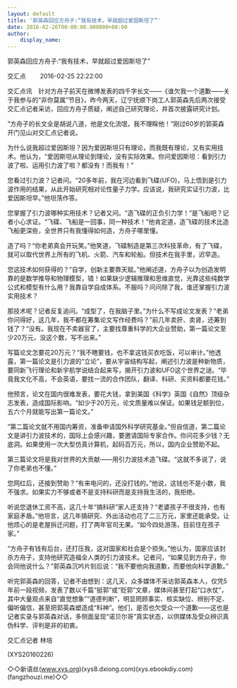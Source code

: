 ```yaml
---
layout: default
title: '郭英森回应方舟子:“我有技术，早就超过爱因斯坦了”'
date: 2016-02-26T00:00:00.000000+08:00
author:
    display_name: 
---
```


郭英森回应方舟子:“我有技术，早就超过爱因斯坦了”

交汇点 　　2016-02-25 22:22:00

交汇点讯　针对方舟子前天在微博发表的四千字长文――《谁欠我一个道歉——关于我参与的“非你莫属”节目》，昨今两天，辽宁抚顺下岗工人郭英森先后两次接受交汇点记者采访，回应方舟子质疑，阐述自己研究理论，并首次披露研究计划。

“方舟子的长文全是胡说八道，他是文化流氓，我不理睬他！”刚过60岁的郭英森开门见山对交汇点记者说。

为什么说我超过爱因斯坦？因为爱因斯坦只有理论，而我既有理论，又有实用技术。他认为，“爱因斯坦从理论到理论，没有实际效果。你问爱因斯坦：看到引力波了啦、运用引力波了啦？都没有！而我有！”

您看过引力波？记者问。“20多年前，我在河边看到飞碟(UFO)，马上悟到是引力波作用的结果，从此开始研究相对论性量子力学。应该说，我研究实证引力波，比爱因斯坦早。”他坦荡作答。

您掌握了引力波哪种实用技术？记者又问。“造飞碟的正负引力学！”是飞船吧？记者小心求证。“飞碟、飞船是一回事，同一种技术！”他肯定道，造飞碟的技术比造飞船更深些，全世界只有我懂得如何造，方舟子哪里懂。

造了吗？“你老弟真会开玩笑。”他笑道，飞碟制造是第三次科技革命，有了飞碟，就可以取代世界上所有的飞机、火箭、汽车和轮船。但技术在我手里，迟早造。

您这技术如何获得的？“自学，创新主要靠天赋。”他阐述道，方舟子以为创造发明靠的是数学推导和物理模型，错！如果缺少逻辑推理和思维直觉，光靠这些纯数学公式和模型有什么用？我靠自学自成体系。不服吗？问问除了我，谁还掌握引力波实用技术？

那技术呢？记者反复追问。“成型了，在我脑子里。”为什么不写成论文发表？“老弟你问得好，这几年，我不都在筹集论文写作经费吗？”前几年卖肝、卖肾，还筹到钱了？“没有。我现在不卖器官了，主要找尊重科学的大企业赞助，第一篇论文至少20万元，没这个数，写不出来。”

写篇论文怎要花20万元？“我不瞎要钱，也不拿这钱买衣吃饭，可以审计。”他透露，第一篇论文是引力波的“立论”，要从宇宙结构写起，阐述引力波是种新物质，要同新飞行理论和新宇航学说结合起来写，揭开引力波和UFO这个世界之谜。“毕竟我文化不高，不会英语，要找一流的合作团队，翻译、科研、买资料都要花钱。”

他预言，论文在国内很难发表，要花大钱，拿到美国《科学》英国《自然》顶级杂志发表，造成国际影响。“如少于20万元，论文质量难以保证。如果钱足额到位，五六个月就能写出第一篇论文。”

“第二篇论文就不用国内筹资，准备申请国外科学研究基金。”但自信道，第二篇论文是讲引力波技术的，国际上会感兴趣，要邀请国际专家合作。你问花多少钱？无底洞。如果使用一次大型仿真计算机，起码百万元，所以，国内企业赞助不起。

第三篇论文将是我对世界的大贡献――用引力波技术造飞碟。“这就不多说了，说了你老弟也不懂。”

您网红后，还接到赞助？“有来电问的，还没打钱的。”他说，这钱也不是小数，我不强求。如果实力不够或者不是支持科研而是支持我生活的，我拒绝。

听说您退休工资不高，这几十年“搞科研”家人还支持？“老婆孩子不很支持，也有家庭矛盾。”他坦言，这几年搞研究、外出活动也花了二三万元，家里还能承受。让他烦心的是老屋拆迁问题，打了两年官司无果。“如今四处游荡，目前住在孩子家。”

“方舟子有钱有后台，还打压我，这对国家和社会是个损失。”他认为，国家应该封杀方舟子，支持他研究造福全人类的引力波技术。记者问，“如果见到方舟子，你会同他说什么？”郭英森沉吟片刻后说：“我不要他向我道歉，而要他向科学道歉。”

听完郭英森的回答，记者不由想到：这几天，众多媒体不采访郭英森本人，仅凭5年前一段视频，发表了数以千篇“挺郭”或“贬郭”文章，媒体间甚至打起“口水仗”，其中大量观点来自“直觉想象”“道德判断”，明显罔顾事实、核实缺位、辨别不足、偏听偏信，甚至把郭英森塑造成“科神”。他们，是否也欠受众一个道歉――这也是记者实录与郭英森对话，多侧面呈现“诺贝尔哥”真实状态，以供媒体及受众辨识真伪科学、评判是非的初衷。

交汇点记者 林培

(XYS20160226)

◇◇新语丝(www.xys.org)(xys8.dxiong.com)(xys.ebookdiy.com)(fangzhouzi.me)◇◇

